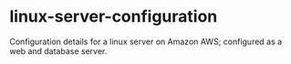 # linux-server-configuration
Configuration details for a linux server on Amazon AWS; configured as a web and database server.
